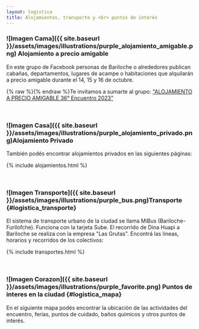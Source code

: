 ```yaml
---
layout: logistica
title: Alojamientos, transporte y <br> puntos de interés
---
```



### ![Imagen Cama]({{ site.baseurl }}/assets/images/illustrations/purple_alojamiento_amigable.png) Alojamiento a precio amigable 
En este grupo de Facebook personas de Bariloche o alrededores publican cabañas, departamentos, lugares de acampe o habitaciones que alquilarán a precio amigable durante el 14, 15 y 16 de octubre.

{% raw %}<i class="ti-facebook"></i>{% endraw %}Te invitamos a sumarte al grupo: ["ALOJAMIENTO A PRECIO AMIGABLE 36° Encuentro 2023"](https://www.facebook.com/groups/738805151339724/?ref=share&mibextid=KtfwRi)

<br>


### ![Imagen Casa]({{ site.baseurl }}/assets/images/illustrations/purple_alojamiento_privado.png)Alojamiento Privado 
También podés encontrar alojamientos privados en las siguientes páginas:

{% include alojamientos.html %}

<br>


### ![Imagen Transporte]({{ site.baseurl }}/assets/images/illustrations/purple_bus.png)Transporte {#logistica_transporte}
El sistema de transporte urbano de la ciudad se llama MiBus (Bariloche-Furilofche). Funciona con la tarjeta Sube. 
El recorrido de Dina Huapi a Bariloche se realiza con la empresa "Las Grutas". 
Encontrá las líneas, horarios y recorridos de los colectivos:

{% include transportes.html %}

<br>

### ![Imagen Corazon]({{ site.baseurl }}/assets/images/illustrations/purple_favorite.png) Puntos de interes en la ciudad {#logistica_mapa}
En el siguiente mapa podés encontrar la ubicación de las actividades del encuentro, ferias, puntos de cuidado, baños químicos y otros puntos de interés.
